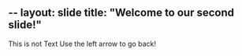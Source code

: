 --
layout: slide
title: "Welcome to our second slide!"
--
This is not Text
Use the left arrow to go back!
